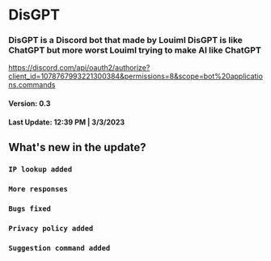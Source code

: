 # DisGPT
### DisGPT is a Discord bot that made by Louiml DisGPT is like ChatGPT but more worst Louiml trying to make AI like ChatGPT
https://discord.com/api/oauth2/authorize?client_id=1078767993221300384&permissions=8&scope=bot%20applications.commands
#### Version: 0.3
#### Last Update: 12:39 PM | 3/3/2023
## What's new in the update?
### `IP lookup added`
### `More responses`
### `Bugs fixed`
### `Privacy policy added`
### `Suggestion command added`
